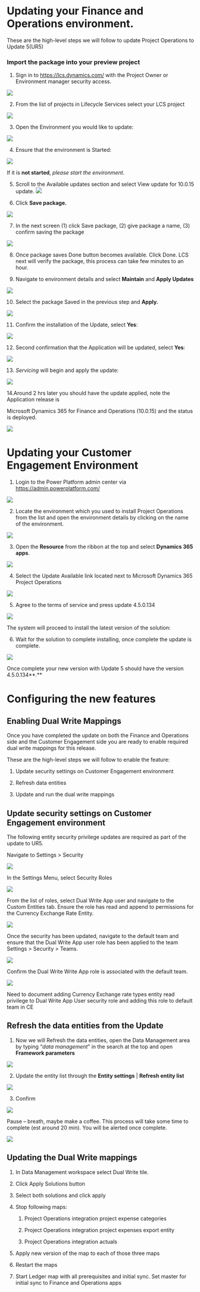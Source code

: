 Updating your Finance and Operations environment.
=================================================

These are the high-level steps we will follow to update Project Operations to
Update 5(UR5)

### Import the package into your preview project


1. Sign in to <https://lcs.dynamics.com/> with the Project Owner or Environment
manager security access.

![](media/Picture1.png)

2. From the list of projects in Lifecycle Services select your LCS project

![](media/Picture2.png)

3. Open the Environment you would like to update:

![](media/Picture3.png)

4. Ensure that the environment is Started:

![](media/Picture4.png)

If it is **not started**, *please start the environment*.

5. Scroll to the Available updates section and select View update for 10.0.15
update.
![](media/Picture5.png)

6. Click **Save package.**

![](media/Picture6.png)

7. In the next screen (1) click Save package, (2) give package a name, (3)
confirm saving the package

![](media/Picture7.png)

8. Once package saves Done button becomes available. Click Done. LCS next will
verify the package, this process can take few minutes to an hour.

9. Navigate to environment details and select **Maintain** and **Apply Updates**

![](media/Picture8.png)

10. Select the package Saved in the previous step and **Apply.**

![](media/Picture9.png)

11. Confirm the installation of the Update, select **Yes**:

![](media/Picture10.png)

12. Second confirmation that the Application will be updated, select **Yes**:

![](media/Picture11.png)

13. *Servicing* will begin and apply the update:

![](media/Picture12.png)

14.Around 2 hrs later you should have the update applied, note the Application
release is

Microsoft Dynamics 365 for Finance and Operations (10.0.15) and the status is
deployed.

![](media/Picture13.png)

Updating your Customer Engagement Environment
=============================================

1. Login to the Power Platform admin center via
<https://admin.powerplatform.com/>

![](media/Picture15.png)

2. Locate the environment which you used to install Project Operations from the
list and open the environment details by clicking on the name of the
environment.

![](media/Picture16.png)

3. Open the **Resource** from the ribbon at the top and select **Dynamics 365
apps**.

![](media/Picture17.png)

4. Select the Update Available link located next to Microsoft Dynamics 365
Project Operations

![](media/Picture18.png)

5. Agree to the terms of service and press update 4.5.0.134

![](media/Picture19.png)

The system will proceed to install the latest version of the solution:

6. Wait for the solution to complete installing, once complete the update is
complete.

![](media/Picture20.png)

Once complete your new version with Update 5 should have the version
4.5.0.134**.**

Configuring the new features
============================

Enabling Dual Write Mappings
----------------------------

Once you have completed the update on both the Finance and Operations side and
the Customer Engagement side you are ready to enable required dual write
mappings for this release.

These are the high-level steps we will follow to enable the feature:

1.  Update security settings on Customer Engagement environment

2.  Refresh data entities

3.  Update and run the dual write mappings

Update security settings on Customer Engagement environment
-----------------------------------------------------------

The following entity security privilege updates are required as part of the
update to UR5.

Navigate to Settings \> Security

![](media/4bc9f25ade94dad6f9491a970527b73c.png)

In the Settings Menu, select Security Roles

![](media/b9d58006060e7893466575658b533e92.png)

From the list of roles, select Dual Write App user and navigate to the Custom
Entities tab. Ensure the role has read and append to permissions for the
Currency Exchange Rate Entity.

![](media/99bd8ffaa8a3cf0bb328f3092edb3f65.png)

Once the security has been updated, navigate to the default team and ensure that
the Dual Write App user role has been applied to the team Settings \> Security
\> Teams.

![](media/60d24bb1f1c78e61a54314821c779fda.png)

Confirm the Dual Write Write App role is associated with the default team.

![](media/aa770d824beb87faa5a9213bd4da92d5.png)

Need to document adding Currency Exchange rate types entity read privilege to
Dual Write App User security role and adding this role to default team in CE

Refresh the data entities from the Update
-----------------------------------------

1. Now we will Refresh the data entities, open the Data Management area by
typing “*data management*” in the search at the top and open **Framework
parameters**

![](media/fcb69c222d22ba606e564369f0e313b7.png)

2. Update the entity list through the **Entity settings** \| **Refresh entity
list**

![](media/b4b33fbf7999ebbed31e2d15e4b968e8.png)

3. Confirm

![](media/4058f013782b5f498db338785966d362.png)

Pause – breath, maybe make a coffee. This process will take some time to
complete (est around 20 min). You will be alerted once complete.

![](media/d3c41e33a050c5fa6cf1d8d2cccef8d5.png)

Updating the Dual Write mappings
--------------------------------

1.  In Data Management workspace select Dual Write tile.

2.  Click Apply Solutions button

3.  Select both solutions and click apply

4.  Stop following maps:

    1.  Project Operations integration project expense categories

    2.  Project Operations integration project expenses export entity

    3.  Project Operations integration actuals

5.  Apply new version of the map to each of those three maps

6.  Restart the maps

7.  Start Ledger map with all prerequisites and initial sync. Set master for
    initial sync to Finance and Operations apps
